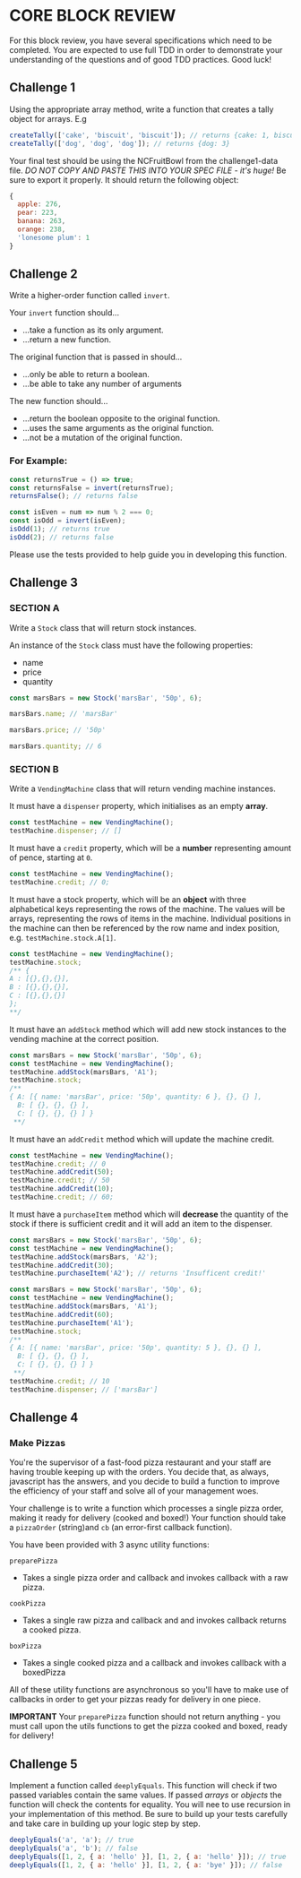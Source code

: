# CORE BLOCK REVIEW

For this block review, you have several specifications which need to be completed. You are expected to use full TDD in order to demonstrate your understanding of the questions and of good TDD practices. Good luck!

## Challenge 1

Using the appropriate array method, write a function that creates a tally object for arrays. E.g

```js
createTally(['cake', 'biscuit', 'biscuit']); // returns {cake: 1, biscuit: 2}
createTally(['dog', 'dog', 'dog']); // returns {dog: 3}
```

Your final test should be using the NCFruitBowl from the challenge1-data file. _DO NOT COPY AND PASTE THIS INTO YOUR SPEC FILE - it's huge!_ Be sure to export it properly. It should return the following object:

```js
{
  apple: 276,
  pear: 223,
  banana: 263,
  orange: 238,
  'lonesome plum': 1
}
```

## Challenge 2

Write a higher-order function called `invert`.

Your `invert` function should...
- ...take a function as its only argument.
- ...return a new function.

The original function that is passed in should...
- ...only be able to return a boolean.
- ...be able to take any number of arguments

The new function should... 
- ...return the boolean opposite to the original function.
- ...uses the same arguments as the original function.
- ...not be a mutation of the original function.

### For Example:

```js
const returnsTrue = () => true;
const returnsFalse = invert(returnsTrue);
returnsFalse(); // returns false
```

```js
const isEven = num => num % 2 === 0;
const isOdd = invert(isEven);
isOdd(1); // returns true
isOdd(2); // returns false
```

Please use the tests provided to help guide you in developing this function.

## Challenge 3

### SECTION A

Write a `Stock` class that will return stock instances.

An instance of the `Stock` class must have the following properties:
* name
* price
* quantity

```js
const marsBars = new Stock('marsBar', '50p', 6);

marsBars.name; // 'marsBar'

marsBars.price; // '50p'

marsBars.quantity; // 6
```

### SECTION B

Write a `VendingMachine` class that will return vending machine instances.

It must have a `dispenser` property, which initialises as an empty **array**.

```js
const testMachine = new VendingMachine();
testMachine.dispenser; // []
```

It must have a `credit` property, which will be a **number** representing amount of pence, starting at `0`.

```js
const testMachine = new VendingMachine();
testMachine.credit; // 0;
```

It must have a stock property, which will be an **object** with three alphabetical keys representing the rows of the machine. The values will be arrays, representing the rows of items in the machine. Individual positions in the machine can then be referenced by the row name and index position, e.g. `testMachine.stock.A[1]`.

```js
const testMachine = new VendingMachine();
testMachine.stock;
/** {
A : [{},{},{}],
B : [{},{},{}],
C : [{},{},{}]
};
**/
```

It must have an `addStock` method which will add new stock instances to the vending machine at the correct position.

```js
const marsBars = new Stock('marsBar', '50p', 6);
const testMachine = new VendingMachine();
testMachine.addStock(marsBars, 'A1');
testMachine.stock;
/**
{ A: [{ name: 'marsBar', price: '50p', quantity: 6 }, {}, {} ],
  B: [ {}, {}, {} ],
  C: [ {}, {}, {} ] }
 **/
```

It must have an `addCredit` method which will update the machine credit.

```js
const testMachine = new VendingMachine();
testMachine.credit; // 0
testMachine.addCredit(50);
testMachine.credit; // 50
testMachine.addCredit(10);
testMachine.credit; // 60;
```

It must have a `purchaseItem` method which will **decrease** the quantity of the stock if there is sufficient credit and it will add an item to the dispenser.

```js
const marsBars = new Stock('marsBar', '50p', 6);
const testMachine = new VendingMachine();
testMachine.addStock(marsBars, 'A2');
testMachine.addCredit(30);
testMachine.purchaseItem('A2'); // returns 'Insufficent credit!'
```

```js
const marsBars = new Stock('marsBar', '50p', 6);
const testMachine = new VendingMachine();
testMachine.addStock(marsBars, 'A1');
testMachine.addCredit(60);
testMachine.purchaseItem('A1');
testMachine.stock;
/**
{ A: [{ name: 'marsBar', price: '50p', quantity: 5 }, {}, {} ],
  B: [ {}, {}, {} ],
  C: [ {}, {}, {} ] }
 **/
testMachine.credit; // 10
testMachine.dispenser; // ['marsBar']
```

## Challenge 4

### Make Pizzas

You're the supervisor of a fast-food pizza restaurant and your staff are having trouble keeping up with the orders. You decide that, as always, javascript has the answers, and you decide to build a function to improve the efficiency of your staff and solve all of your management woes.

Your challenge is to write a function which processes a single pizza order, making it ready for delivery (cooked and boxed!)  Your function should take a `pizzaOrder` (string)and `cb` (an error-first callback function).  

You have been provided with 3 async utility functions:

`preparePizza` 
- Takes a single pizza order and callback and invokes callback with a raw pizza.

`cookPizza` 
- Takes a single raw pizza and callback and and invokes callback returns a cooked pizza.

`boxPizza` 
- Takes a single cooked pizza and a callback and invokes callback with a boxedPizza

All of these utility functions are asynchronous so you'll have to make use of callbacks in order to get your pizzas ready for delivery in one piece.

**IMPORTANT** Your `preparePizza` function should not return anything - you must call upon the utils functions to get the pizza cooked and boxed, ready for delivery!


## Challenge 5

Implement a function called `deeplyEquals`. This function will check if two passed variables contain the same values. If passed *arrays* or *objects* the function will check the contents for equality.
You will nee to use recursion in your implementation of this method.
Be sure to build up your tests carefully and take care in building up your logic step by step.

```js
deeplyEquals('a', 'a'); // true
deeplyEquals('a', 'b'); // false
deeplyEquals([1, 2, { a: 'hello' }], [1, 2, { a: 'hello' }]); // true
deeplyEquals([1, 2, { a: 'hello' }], [1, 2, { a: 'bye' }]); // false
```
